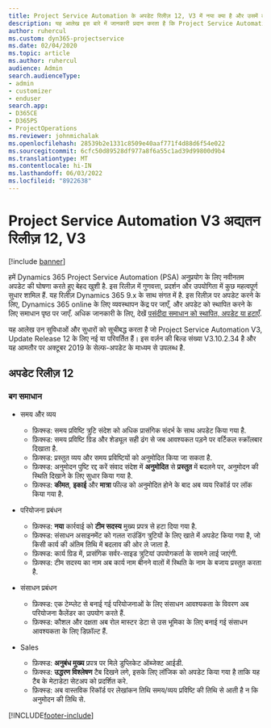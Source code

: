 ```yaml
---
title: Project Service Automation के अपडेट रिलीज़ 12, V3 में नया क्या है और उसमें क्या परिवर्तन हुआ है
description: यह आलेख इस बारे में जानकारी प्रदान करता है कि Project Service Automation Update Release 12, V3 में नया क्या है।
author: ruhercul
ms.custom: dyn365-projectservice
ms.date: 02/04/2020
ms.topic: article
ms.author: ruhercul
audience: Admin
search.audienceType:
- admin
- customizer
- enduser
search.app:
- D365CE
- D365PS
- ProjectOperations
ms.reviewer: johnmichalak
ms.openlocfilehash: 28539b2e1331c8509e40aaf771f4d88d6f54e022
ms.sourcegitcommit: 6cfc50d89528df977a8f6a55c1ad39d99800d9b4
ms.translationtype: MT
ms.contentlocale: hi-IN
ms.lasthandoff: 06/03/2022
ms.locfileid: "8922638"
---
```

# <a name="project-service-automation-update-release-12-v3"></a>Project Service Automation V3 अद्यतन रिलीज़ 12, V3

[!include [banner](../includes/psa-now-project-operations.md)]

हमें Dynamics 365 Project Service Automation (PSA) अनुप्रयोग के लिए नवीनतम अपडेट की घोषणा करते हुए बेहद खुशी है. इस रिलीज़ में गुणवत्ता, प्रदर्शन और उपयोगिता में कुछ महत्वपूर्ण सुधार शामिल हैं. यह रिलीज़ Dynamics 365 9.x के साथ संगत में है. इस रिलीज़ पर अपडेट करने के लिए, Dynamics 365 online के लिए व्यवस्थापन केंद्र पर जाएँ, और अपडेट को स्थापित करने के लिए समाधान पृष्ठ पर जाएँ. अधिक जानकारी के लिए, देखें [पसंदीदा समाधान को स्थापित, अपडेट या हटाएँ](/power-platform/admin/install-remove-preferred-solution).

यह आलेख उन सुविधाओं और सुधारों को सूचीबद्ध करता है जो Project Service Automation V3, Update Release 12 के लिए नई या परिवर्तित हैं। इस वर्ज़न की बिल्ड संख्या V3.10.2.34 है और यह आमतौर पर अक्टूबर 2019 के सेल्फ-अपडेट के माध्यम से उपलब्ध है.

## <a name="update-release-12"></a>अपडेट रिलीज़ 12

### <a name="bug-fixes"></a>बग समाधान

- समय और व्यय

    - फ़िक्स्ड: समय प्रविष्टि त्रुटि संदेश को अधिक प्रासंगिक संदर्भ के साथ अपडेट किया गया है.
    - फ़िक्स्ड: समय प्रविष्टि ग्रिड और शेड्यूल सही ढंग से जब आवश्यकत पड़ने पर वर्टिकल स्क्रॉलबार दिखाता है.
    - फ़िक्स्ड: प्रस्तुत व्यय और समय प्रविष्टियों को अनुमोदित किया जा सकता है.
    - फ़िक्स्ड: अनुमोदन पुष्टि रद्द करें संवाद संदेश में **अनुमोदित** से **प्रस्तुत** में बदलने पर, अनुमोदन की स्थिति दिखाने के लिए सुधार किया गया है.
    - फ़िक्स्ड: **कीमत**, **इकाई** और **मात्रा** फील्ड को अनुमोदित होने के बाद अब व्यय रिकॉर्ड पर लॉक किया गया है.

- परियोजना प्रबंधन

    - फ़िक्स्ड: **नया** कार्रवाई को **टीम सदस्य** मुख्य प्रपत्र से हटा दिया गया है.
    - फ़िक्स्ड: संसाधन असाइनमेंट को गलत राउंडिंग त्रुटियों के लिए खाते में अपडेट किया गया है, जो किसी कार्य की अंतिम तिथि में बदलाव की ओर ले जाता है.
    - फ़िक्स्ड: कार्य ग्रिड में, प्रासंगिक सर्वर-साइड त्रुटियां उपयोगकर्ता के सामने लाई जाएंगी.
    - फ़िक्स्ड: टीम सदस्य का नाम अब कार्य नाम बीनने वालों में स्थिति के नाम के बजाय प्रस्तुत करता है.

- संसाधन प्रबंधन

    - फ़िक्स्ड: एक टेम्प्लेट से बनाई गई परियोजनाओं के लिए संसाधन आवश्यकता के विवरण अब परियोजना कैलेंडर का उपयोग करते हैं.
    - फ़िक्स्ड: कौशल और दक्षता अब रोल मास्टर डेटा से उस भूमिका के लिए बनाई गई संसाधन आवश्यकता के लिए डिफ़ॉल्ट हैं.

- Sales

    - फ़िक्स्ड: **अनुबंध मुख्य** प्रपत्र पर मिले डुप्लिकेट ऑब्जेक्ट आईडी.
    - फ़िक्स्ड: **उद्धरण विश्लेषण** टैब दिखने लगे, इसके लिए लॉजिक को अपडेट किया गया है ताकि यह टैब के मेटाडेटा सेटअप को प्रदर्शित करे.
    - फ़िक्स्ड: अब वास्तविक रिकॉर्ड पर लेखांकन तिथि समय/व्यय प्रविष्टि की तिथि से आती है न कि अनुमोदन की तिथि से.


[!INCLUDE[footer-include](../includes/footer-banner.md)]
